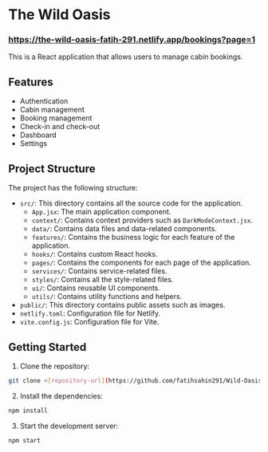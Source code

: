 # The Wild Oasis

### https://the-wild-oasis-fatih-291.netlify.app/bookings?page=1

This is a React application that allows users to manage cabin bookings.

## Features

- Authentication
- Cabin management
- Booking management
- Check-in and check-out
- Dashboard
- Settings

## Project Structure

The project has the following structure:

- `src/`: This directory contains all the source code for the application.
    - `App.jsx`: The main application component.
    - `context/`: Contains context providers such as `DarkModeContext.jsx`.
    - `data/`: Contains data files and data-related components.
    - `features/`: Contains the business logic for each feature of the application.
    - `hooks/`: Contains custom React hooks.
    - `pages/`: Contains the components for each page of the application.
    - `services/`: Contains service-related files.
    - `styles/`: Contains all the style-related files.
    - `ui/`: Contains reusable UI components.
    - `utils/`: Contains utility functions and helpers.
- `public/`: This directory contains public assets such as images.
- `netlify.toml`: Configuration file for Netlify.
- `vite.config.js`: Configuration file for Vite.

## Getting Started

1. Clone the repository:

```bash
git clone <[repository-url](https://github.com/fatihsahin291/Wild-Oasis)>
```

2. Install the dependencies:

```bash
npm install
```

3. Start the development server:

```bash
npm start
```



